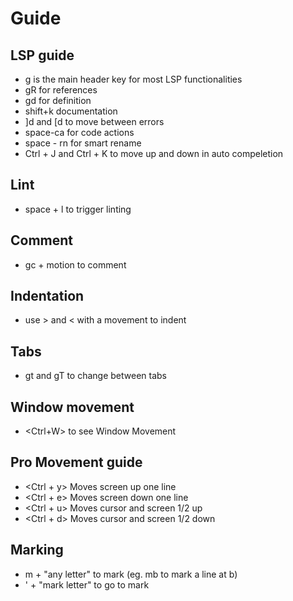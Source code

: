 # Guide


## LSP guide
- g is the main header key for most LSP functionalities
- gR for references
- gd for definition
- shift+k documentation
- ]d and [d to move between errors
- space-ca for code actions
- space - rn for smart rename
- Ctrl + J and Ctrl + K to move up and down in auto compeletion

## Lint
- space + l to trigger linting

## Comment
- gc + motion to comment

## Indentation
- use > and < with a movement to indent

## Tabs
- gt and gT to change between tabs

## Window movement
- <Ctrl+W> to see Window Movement

## Pro Movement guide
- <Ctrl + y> Moves screen up one line 
- <Ctrl + e> Moves screen down one line
- <Ctrl + u> Moves cursor and screen 1/2 up  
- <Ctrl + d> Moves cursor and screen 1/2 down 

## Marking
- m + "any letter" to mark (eg. mb to mark a line at b)
- ' + "mark letter" to go to mark
